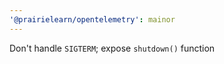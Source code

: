 ```yaml
---
'@prairielearn/opentelemetry': mainor
---
```


Don't handle `SIGTERM`; expose `shutdown()` function
